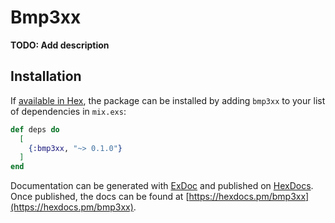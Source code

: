 # Bmp3xx

**TODO: Add description**

## Installation

If [available in Hex](https://hex.pm/docs/publish), the package can be installed
by adding `bmp3xx` to your list of dependencies in `mix.exs`:

```elixir
def deps do
  [
    {:bmp3xx, "~> 0.1.0"}
  ]
end
```

Documentation can be generated with [ExDoc](https://github.com/elixir-lang/ex_doc)
and published on [HexDocs](https://hexdocs.pm). Once published, the docs can
be found at [https://hexdocs.pm/bmp3xx](https://hexdocs.pm/bmp3xx).


